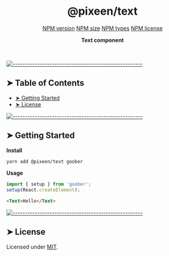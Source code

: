 <!-- ⚠️ This README has been generated from the file(s) "../../blueprint.md" ⚠️-->
<h1 align="center">@pixeen/text</h1>

<p align="center">
    <a href="https://img.shields.io/npm/v/@pixeen/text?style=flat-square?label=VERSION">NPM version</a>
    <a href="https://img.shields.io/bundlephobia/minzip/@pixeen/text?label=SIZE&amp;style=flat-square">NPM size</a>
    <a href="https://img.shields.io/npm/types/@pixeen/text?style=flat-square?label=WITH">NPM types</a>
    <a href="https://img.shields.io/npm/l/@pixeen/text?label=LICENSE&amp;style=flat-square">NPM license</a>
</p>

<p align="center">
  <b>Text component</b></br>
  <sub><sub>
</p>

<br />



[![-----------------------------------------------------](https://raw.githubusercontent.com/andreasbm/readme/master/assets/lines/rainbow.png)](#table-of-contents)

## ➤ Table of Contents

* [➤ Getting Started](#-getting-started)
* [➤ License](#-license)


[![-----------------------------------------------------](https://raw.githubusercontent.com/andreasbm/readme/master/assets/lines/rainbow.png)](#getting-started)

## ➤ Getting Started

**Install**

```bash
yarn add @pixeen/text goober
```

**Usage**

```typescript jsx
import { setup } from 'goober';
setup(React.createElement);
```

```html
<Text>Hello</Text>
```



[![-----------------------------------------------------](https://raw.githubusercontent.com/andreasbm/readme/master/assets/lines/rainbow.png)](#license)

## ➤ License
	
Licensed under [MIT](https://opensource.org/licenses/MIT).
